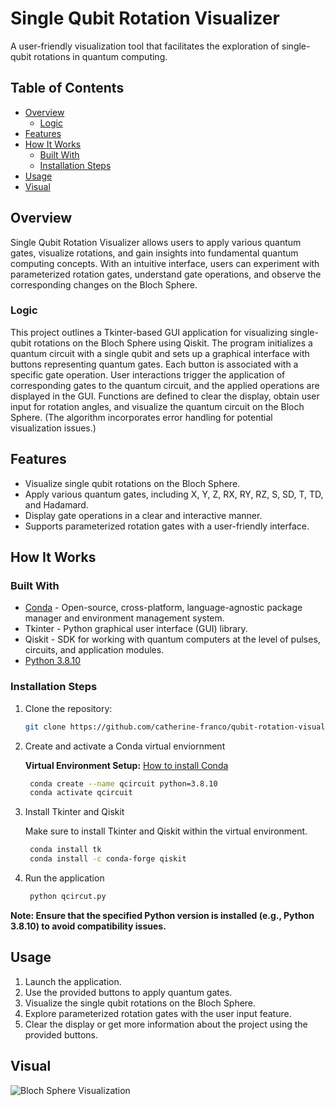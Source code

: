 # Single Qubit Rotation Visualizer
A user-friendly visualization tool that facilitates the exploration of single-qubit rotations in quantum computing.

## Table of Contents
- [Overview](#overview)
    - [Logic](#logic)
- [Features](#features)
- [How It Works](#how-it-works)
    - [Built With](#built-with)
    - [Installation Steps](#installation-steps)
- [Usage](#usage)
- [Visual](#visual)

## Overview

Single Qubit Rotation Visualizer allows users to apply various quantum gates, visualize rotations, and gain insights into fundamental quantum computing concepts. With an intuitive interface, users can experiment with parameterized rotation gates, understand gate operations, and observe the corresponding changes on the Bloch Sphere.

### Logic
This project outlines a Tkinter-based GUI application for visualizing single-qubit rotations on the Bloch Sphere using Qiskit. The program initializes a quantum circuit with a single qubit and sets up a graphical interface with buttons representing quantum gates. Each button is associated with a specific gate operation. User interactions trigger the application of corresponding gates to the quantum circuit, and the applied operations are displayed in the GUI. Functions are defined to clear the display, obtain user input for rotation angles, and visualize the quantum circuit on the Bloch Sphere. (The algorithm incorporates error handling for potential visualization issues.)

## Features
- Visualize single qubit rotations on the Bloch Sphere.
- Apply various quantum gates, including X, Y, Z, RX, RY, RZ, S, SD, T, TD, and Hadamard.
- Display gate operations in a clear and interactive manner.
- Supports parameterized rotation gates with a user-friendly interface.

## How It Works

### Built With
- [Conda](https://docs.conda.io/projects/conda/en/latest/user-guide/install/index.html) - Open-source, cross-platform, language-agnostic package manager and environment management system.
- Tkinter - Python graphical user interface (GUI) library.
- Qiskit - SDK for working with quantum computers at the level of pulses, circuits, and application modules.
- [Python 3.8.10](https://www.python.org/downloads/release/python-3810/)
  
### Installation Steps
1. Clone the repository:
   ```bash
   git clone https://github.com/catherine-franco/qubit-rotation-visualizer.git
2. Create and activate a Conda virtual enviornment

   **Virtual Environment Setup:** [How to install Conda](https://docs.conda.io/projects/conda/en/latest/user-guide/install/index.html)
   ```bash
    conda create --name qcircuit python=3.8.10
    conda activate qcircuit
    ```
4. Install Tkinter and Qiskit

   Make sure to install Tkinter and Qiskit within the virtual environment.
   ```bash
    conda install tk
    conda install -c conda-forge qiskit
    ```
6. Run the application
   ```bash
    python qcircut.py
    ```

**Note: Ensure that the specified Python version is installed (e.g., Python 3.8.10) to avoid compatibility issues.**

## Usage
1. Launch the application.
2. Use the provided buttons to apply quantum gates.
3. Visualize the single qubit rotations on the Bloch Sphere.
4. Explore parameterized rotation gates with the user input feature.
5. Clear the display or get more information about the project using the provided buttons.

## Visual
 ![Bloch Sphere Visualization](qcircuit.png)
